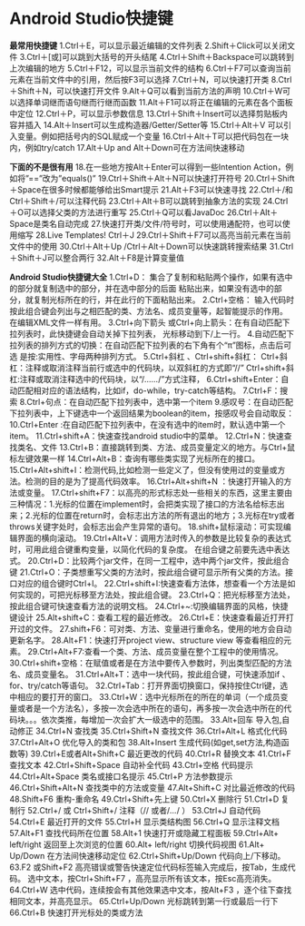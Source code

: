 # Android Studio快捷键
**最常用快捷键**
1.Ctrl＋E，可以显示最近编辑的文件列表
2.Shift＋Click可以关闭文件
3.Ctrl＋[或]可以跳到大括号的开头结尾
4.Ctrl＋Shift＋Backspace可以跳转到上次编辑的地方
5.Ctrl＋F12，可以显示当前文件的结构
6.Ctrl＋F7可以查询当前元素在当前文件中的引用，然后按F3可以选择
7.Ctrl＋N，可以快速打开类
8.Ctrl＋Shift＋N，可以快速打开文件
9.Alt＋Q可以看到当前方法的声明
10.Ctrl＋W可以选择单词继而语句继而行继而函数
11.Alt＋F1可以将正在编辑的元素在各个面板中定位
12.Ctrl＋P，可以显示参数信息
13.Ctrl＋Shift＋Insert可以选择剪贴板内容并插入
14.Alt＋Insert可以生成构造器/Getter/Setter等
15.Ctrl＋Alt＋V 可以引入变量。例如把括号内的SQL赋成一个变量
16.Ctrl＋Alt＋T可以把代码包在一块内，例如try/catch
17.Alt＋Up and Alt＋Down可在方法间快速移动

**下面的不是很有用**
18.在一些地方按Alt＋Enter可以得到一些Intention Action，例如将”==”改为”equals()”
19.Ctrl＋Shift＋Alt＋N可以快速打开符号
20.Ctrl＋Shift＋Space在很多时候都能够给出Smart提示
21.Alt＋F3可以快速寻找
22.Ctrl＋/和Ctrl＋Shift＋/可以注释代码
23.Ctrl＋Alt＋B可以跳转到抽象方法的实现
24.Ctrl＋O可以选择父类的方法进行重写
25.Ctrl＋Q可以看JavaDoc
26.Ctrl＋Alt＋Space是类名自动完成
27.快速打开类/文件/符号时，可以使用通配符，也可以使用缩写
28.Live Templates! Ctrl＋J
29.Ctrl＋Shift＋F7可以高亮当前元素在当前文件中的使用
30.Ctrl＋Alt＋Up /Ctrl＋Alt＋Down可以快速跳转搜索结果
31.Ctrl＋Shift＋J可以整合两行
32.Alt＋F8是计算变量值

**Android Studio快捷键大全**
1.Ctrl+D： 集合了复制和粘贴两个操作，如果有选中的部分就复制选中的部分，并在选中部分的后面
粘贴出来，如果没有选中的部分，就复制光标所在的行，并在此行的下面粘贴出来。
2.Ctrl+空格： 输入代码时按此组合键会列出与之相匹配的类、方法名、成员变量等，起智能提示的作用。
在编辑XML文件一样有用。
3.Ctrl+向下箭头 或Ctrl+向上箭头：在有自动匹配下拉列表时，此快捷键会自动关掉下拉列表，
光标移动到下/上一行。
4.自动匹配下拉列表的排列方式的切换：在自动匹配下拉列表的右下角有个“π”图标，点击后可选
是按:实用性、字母两种排列方式。
5.Ctrl+斜杠 、Ctrl+shift+斜杠：
Ctrl+斜杠：注释或取消注释当前行或选中的代码块，以双斜杠的方式即“//”
Ctrl+shift+斜杠:注释或取消注释选中的代码块，以“/*……*/”方式注释，
6.Ctrl+shift+Enter：自动匹配相对应的语法结构，比如if，do-while，try-catch等结构。
7.Ctrl+F：搜索
8.Ctrl+句点：在自动匹配下拉列表中，选中第一个item
9.感叹号：在自动匹配下拉列表中，上下键选中一个返回结果为boolean的item，按感叹号会自动取反：
10.Ctrl+Enter :在自动匹配下拉列表中，在没有选中的item时，默认选中第一个item。
11.Ctrl+shift+A：快速查找android studio中的菜单。
12.Ctrl+N：快速查找类名、文件
13.Ctrl+B：直接跳转到类、方法、成员变量定义的地方。与Ctrl+鼠标左键效果一样
14.Ctrl+Alt+B：查询有哪些类实现了光标所在的接口。
15.Ctrl+Alt+shift+I：检测代码,比如检测一些定义了，但没有使用过的变量或方法。检测的目的是为了提高代码效率。
16.Ctrl+Alt+shift+N ：快速打开输入的方法或变量。
17.Ctrl+shift+F7：以高亮的形式标志处一些相关的东西，这里主要由三种情况：1.光标的位置在implement时，会把类实现了接口的方法名给标志出来；2.光标的位置在return时，会标志出方法的所有退出的地方；3.光标在try或者throws关键字处时，会标志出会产生异常的语句。
18.shift+鼠标滚动：可实现编辑界面的横向滚动。
19.Ctrl+Alt+V：调用方法时传入的参数是比较复杂的表达式时，可用此组合键重构变量，以简化代码的复杂度。
在组合键之前要先选中表达式。
20.Ctrl+D：比较两个jar文件，在同一工程中，选中两个jar文件，按此组合键
21.Ctrl+O：子类想重写父类的方法时，按此组合键可显示所有父类的方法。接口对应的组合键时Ctrl+I。
22.Ctrl+shift+I:快速查看方法体，想查看一个方法是如何实现的，可把光标移至方法处，按此组合键。
23.Ctrl+Q：把光标移至方法处，按此组合键可快速查看方法的说明文档。
24.Ctrl+~:切换编辑界面的风格，快捷键设计
25.Alt+shift+C：查看工程的最近修改。
26.Ctrl+E：快速查看最近打开打开过的文件。
27.shift+F6：可对类、方法、变量进行重命名，使用的地方会自动更新名字。
28.Alt+F1：快速打开project view、structure view 等查看相应的元素。
29.Ctrl+Alt+F7:查看一个类、方法、成员变量在整个工程中的使用情况。
30.Ctrl+shift+空格：在赋值或者是在方法中要传入参数时，列出类型匹配的方法名、成员变量名。
31.Ctrl+Alt+T：选中一块代码，按此组合键，可快速添加if 、for、try/catch等语句。
32.Ctrl+Tab：打开界面切换窗口，保持按住Ctrl键，选中相应的要打开的窗口。
33.Ctrl+W：选中光标所在的所在的单词（一个成员变量或者是一个方法名），多按一次会选中所在的语句，再多按一次会选中所在的代码块。。。依次类推，每增加一次会扩大一级选中的范围。
33.Alt+回车 导入包,自动修正
34.Ctrl+N  查找类
35.Ctrl+Shift+N 查找文件
36.Ctrl+Alt+L 格式化代码
37.Ctrl+Alt+O 优化导入的类和包
38.Alt+Insert 生成代码(如get,set方法,构造函数等)
39.Ctrl+E或者Alt+Shift+C 最近更改的代码
40.Ctrl+R 替换文本
41.Ctrl+F 查找文本
42.Ctrl+Shift+Space 自动补全代码
43.Ctrl+空格 代码提示
44.Ctrl+Alt+Space 类名或接口名提示
45.Ctrl+P 方法参数提示
46.Ctrl+Shift+Alt+N 查找类中的方法或变量
47.Alt+Shift+C 对比最近修改的代码
48.Shift+F6 重构-重命名
49.Ctrl+Shift+先上键
50.Ctrl+X 删除行
51.Ctrl+D 复制行
52.Ctrl+/ 或 Ctrl+Shift+/ 注释（// 或者/*...*/ ）
53.Ctrl+J 自动代码
54.Ctrl+E 最近打开的文件
55.Ctrl+H 显示类结构图
56.Ctrl+Q 显示注释文档
57.Alt+F1 查找代码所在位置
58.Alt+1 快速打开或隐藏工程面板
59.Ctrl+Alt+ left/right 返回至上次浏览的位置
60.Alt+ left/right 切换代码视图
61.Alt+ Up/Down 在方法间快速移动定位
62.Ctrl+Shift+Up/Down 代码向上/下移动。
63.F2 或Shift+F2 高亮错误或警告快速定位代码标签输入完成后，按Tab，生成代码。
选中文本，按Ctrl+Shift+F7 ，高亮显示所有该文本，按Esc高亮消失。
64.Ctrl+W 选中代码，连续按会有其他效果选中文本，按Alt+F3 ，逐个往下查找相同文本，并高亮显示。
65.Ctrl+Up/Down 光标跳转到第一行或最后一行下
66.Ctrl+B 快速打开光标处的类或方法 